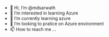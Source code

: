 - 👋 Hi, I’m @mdsarwath
- 👀 I’m interested in learning Azure
- 🌱 I’m currently learning azure
- 💞️ I’m looking to pratice on Azure environment
- 📫 How to reach me ...

<!---
mdsarwath/mdsarwath is a ✨ special ✨ repository because its `README.md` (this file) appears on your GitHub profile.
You can click the Preview link to take a look at your changes.
--->
